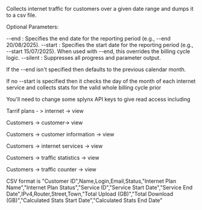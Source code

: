 Collects internet traffic for customers over a given date range and dumps it to a csv file. 

Optional Parameters:

  --end <date>      : Specifies the end date for the reporting period (e.g., --end 20/08/2025).
  --start <date>    : Specifies the start date for the reporting period (e.g., --start 15/07/2025).
                      When used with --end, this overrides the billing cycle logic.
  --silent          : Suppresses all progress and parameter output.


If the --end isn't specified then defaults to the previous calendar month.

If no --start <date> is specified then it checks the day of the month of each internet service and collects stats for the valid whole billing cycle prior


You'll need to change some splynx API keys to give read access including 

Tarrif plans - > internet -> view

Customers -> customer-> view

Customers -> customer information -> view

Customers -> internet services -> view

Customers -> traffic statistics -> view

Customers -> traffic counter -> view


CSV format is
"Customer ID",Name,Login,Email,Status,"Internet Plan Name","Internet Plan Status","Service ID","Service Start Date","Service End Date",IPv4,Router,Street,Town,"Total Upload (GB)","Total Download (GB)","Calculated Stats Start Date","Calculated Stats End Date"

